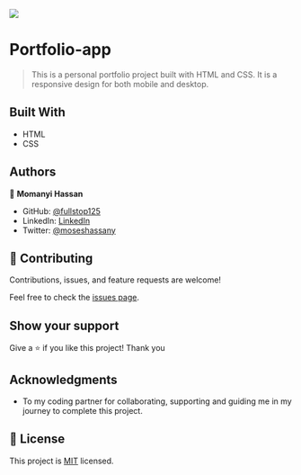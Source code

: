 ![](https://img.shields.io/badge/Microverse-blueviolet)

# Portfolio-app

> This is a personal portfolio project built with HTML and CSS. It is a responsive design for both mobile and desktop.


## Built With

- HTML
- CSS




## Authors

👤 **Momanyi Hassan**

- GitHub: [@fullstop125](https://github.com/fullstop125)
- LinkedIn: [LinkedIn](https://linkedin.com/in/momanyi-hassan-32a489180)
- Twitter: [@moseshassany](https://twitter.com/moseshassany)


## 🤝 Contributing

Contributions, issues, and feature requests are welcome!

Feel free to check the [issues page](https://github.com/fullstop125/my-portfolio/issues).

## Show your support

Give a ⭐️ if you like this project! Thank you

## Acknowledgments

- To my coding partner for collaborating, supporting and guiding me in my journey to complete this project.

## 📝 License

This project is [MIT](./MIT.md) licensed.
